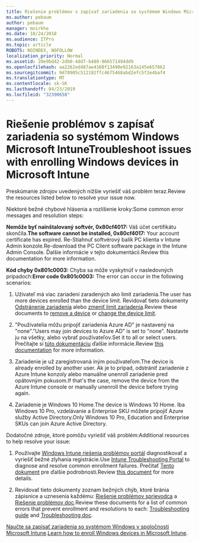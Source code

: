 ```yaml
---
title: Riešenie problémov s zapísať zariadenia so systémom Windows Microsoft Intune
ms.author: pebaum
author: pebaum
manager: mnirkhe
ms.date: 10/24/2018
ms.audience: ITPro
ms.topic: article
ROBOTS: NOINDEX, NOFOLLOW
localization_priority: Normal
ms.assetid: 20e9bd42-2db0-4dd7-b480-966571494dd9
ms.openlocfilehash: aa2262ed487ae4160f13490e92163a145e657862
ms.sourcegitcommit: 9d78905c512192ffc4675468abd2efc5f2e4baf4
ms.translationtype: MT
ms.contentlocale: sk-SK
ms.lasthandoff: 04/23/2019
ms.locfileid: "32390658"
---
```

# <a name="troubleshoot-issues-with-enrolling-windows-devices-in-microsoft-intune"></a><span data-ttu-id="1e8f2-102">Riešenie problémov s zapísať zariadenia so systémom Windows Microsoft Intune</span><span class="sxs-lookup"><span data-stu-id="1e8f2-102">Troubleshoot issues with enrolling Windows devices in Microsoft Intune</span></span>

<span data-ttu-id="1e8f2-103">Preskúmanie zdrojov uvedených nižšie vyriešiť váš problém teraz.</span><span class="sxs-lookup"><span data-stu-id="1e8f2-103">Review the resources listed below to resolve your issue now.</span></span> 
  
<span data-ttu-id="1e8f2-104">Niektoré bežné chybové hlásenia a rozlíšenie kroky:</span><span class="sxs-lookup"><span data-stu-id="1e8f2-104">Some common error messages and resolution steps:</span></span>
  
 <span data-ttu-id="1e8f2-105">**Nemôže byť nainštalovaný softvér, 0x80cf4017:** Váš účet certifikátu skončila.</span><span class="sxs-lookup"><span data-stu-id="1e8f2-105">**The software cannot be installed, 0x80cf4017:** Your account certificate has expired.</span></span> <span data-ttu-id="1e8f2-106">Re-Stiahnuť softvérový balík PC klienta v Intune Admin konzole.</span><span class="sxs-lookup"><span data-stu-id="1e8f2-106">Re-download the PC Client software package in the Intune Admin Console.</span></span> <span data-ttu-id="1e8f2-107">Ďalšie informácie v tejto dokumentácii.</span><span class="sxs-lookup"><span data-stu-id="1e8f2-107">Review this documentation for more information.</span></span> 
  
 <span data-ttu-id="1e8f2-108">**Kód chyby 0x801c0003:** Chyba sa môže vyskytnúť v nasledovných prípadoch:</span><span class="sxs-lookup"><span data-stu-id="1e8f2-108">**Error code 0x801c0003:** The error can occur in the following scenarios:</span></span> 
  
1. <span data-ttu-id="1e8f2-109">Užívateľ má viac zariadení zaradených ako limit zariadenia.</span><span class="sxs-lookup"><span data-stu-id="1e8f2-109">The user has more devices enrolled than the device limit.</span></span> <span data-ttu-id="1e8f2-110">Revidovať tieto dokumenty [Odstránenie zariadenia](https://docs.microsoft.com/intune/devices-wipe) alebo [zmeniť limit zariadenia](https://docs.microsoft.com/intune/enrollment-restrictions-set#set-device-limit-restrictions).</span><span class="sxs-lookup"><span data-stu-id="1e8f2-110">Review these documents to [remove a device](https://docs.microsoft.com/intune/devices-wipe) or [change the device limit](https://docs.microsoft.com/intune/enrollment-restrictions-set#set-device-limit-restrictions).</span></span>
    
2. <span data-ttu-id="1e8f2-111">"Používatelia môžu pripojiť zariadenia Azure AD" je nastavený na "none".</span><span class="sxs-lookup"><span data-stu-id="1e8f2-111">"Users may join devices to Azure AD" is set to "none".</span></span> <span data-ttu-id="1e8f2-112">Nastavte ju na všetky, alebo vybrať používateľov.</span><span class="sxs-lookup"><span data-stu-id="1e8f2-112">Set it to all or select users.</span></span> <span data-ttu-id="1e8f2-113">Prečítajte si [túto dokumentáciu](https://docs.microsoft.com/azure/active-directory/device-management-azure-portal#configure-device-settings) ďalšie informácie.</span><span class="sxs-lookup"><span data-stu-id="1e8f2-113">Review [this documentation](https://docs.microsoft.com/azure/active-directory/device-management-azure-portal#configure-device-settings) for more information.</span></span> 
    
3. <span data-ttu-id="1e8f2-114">Zariadenie je už zaregistrovaná iným používateľom.</span><span class="sxs-lookup"><span data-stu-id="1e8f2-114">The device is already enrolled by another user.</span></span> <span data-ttu-id="1e8f2-115">Ak je to prípad, odstrániť zariadenie z Azure Intune konzoly alebo manuálne unenroll zariadenie pred opätovným pokusom.</span><span class="sxs-lookup"><span data-stu-id="1e8f2-115">If that's the case, remove the device from the Azure Intune console or manually unenroll the device before trying again.</span></span>
    
4. <span data-ttu-id="1e8f2-116">Zariadenie je Windows 10 Home.</span><span class="sxs-lookup"><span data-stu-id="1e8f2-116">The device is Windows 10 Home.</span></span> <span data-ttu-id="1e8f2-117">Iba Windows 10 Pro, vzdelávanie a Enterprise SKU môžete pripojiť Azure služby Active Directory.</span><span class="sxs-lookup"><span data-stu-id="1e8f2-117">Only Windows 10 Pro, Education and Enterprise SKUs can join Azure Active Directory.</span></span>
    
<span data-ttu-id="1e8f2-118">Dodatočné zdroje, ktoré pomôžu vyriešiť váš problém:</span><span class="sxs-lookup"><span data-stu-id="1e8f2-118">Additional resources to help resolve your issue:</span></span>
  
1. <span data-ttu-id="1e8f2-119">Používajte [Windows Intune riešenia problémov portál](https://devicemanagement.microsoft.com/#blade/Microsoft_Intune_DeviceSettings/TroubleshootBlade) diagnostikovať a vyriešiť bežné zlyhania registrácie.</span><span class="sxs-lookup"><span data-stu-id="1e8f2-119">Use [Intune Troubleshooting Portal](https://devicemanagement.microsoft.com/#blade/Microsoft_Intune_DeviceSettings/TroubleshootBlade) to diagnose and resolve common enrollment failures.</span></span> <span data-ttu-id="1e8f2-120">Prečítať [Tento dokument](https://docs.microsoft.com/intune/help-desk-operators) pre ďalšie podrobnosti.</span><span class="sxs-lookup"><span data-stu-id="1e8f2-120">Review [this document](https://docs.microsoft.com/intune/help-desk-operators) for more details.</span></span> 
    
2. <span data-ttu-id="1e8f2-121">Revidovať tieto dokumenty zoznam bežných chýb, ktoré bránia zápisnice a uznesenia každému: [Riešenie problémov sprievodca](https://support.microsoft.com/help/4089533/troubleshooting-windows-device-enrollment-problems-in-microsoft-intune) a [Riešenie problémov doc](https://docs.microsoft.com/intune-classic/troubleshoot/troubleshoot-device-enrollment-in-intune).</span><span class="sxs-lookup"><span data-stu-id="1e8f2-121">Review these documents for a list of common errors that prevent enrollment and resolutions to each: [Troubleshooting guide](https://support.microsoft.com/help/4089533/troubleshooting-windows-device-enrollment-problems-in-microsoft-intune) and [Troubleshooting doc](https://docs.microsoft.com/intune-classic/troubleshoot/troubleshoot-device-enrollment-in-intune).</span></span>
    
<span data-ttu-id="1e8f2-122">[Naučte sa zapísať zariadenia so systémom Windows v spoločnosti Microsoft Intune](https://docs.microsoft.com/intune/windows-enroll).</span><span class="sxs-lookup"><span data-stu-id="1e8f2-122">[Learn how to enroll Windows devices in Microsoft Intune](https://docs.microsoft.com/intune/windows-enroll).</span></span>
  

